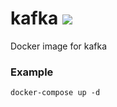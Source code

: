 # kafka [![](https://images.microbadger.com/badges/image/batazor/kafka.svg)](https://microbadger.com/images/batazor/kafka "Get your own image badge on microbadger.com")
Docker image for kafka

### Example

```
docker-compose up -d
```
